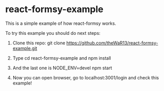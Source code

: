 # react-formsy-example
This is a simple example of how react-formsy works.

To try this example you should do next steps:

1. Clone this repo: git clone https://github.com/theWaR13/react-formsy-example.git

2. Type cd react-formsy-example and npm install

3. And the last one is NODE_ENV=devel npm start

4. Now you can open browser, go to localhost:3001/login and check this example!
